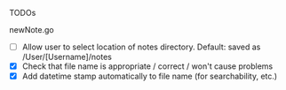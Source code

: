 TODOs 

newNote.go
- [ ] Allow user to select location of notes directory. Default: saved as /User/[Username]/notes
- [x] Check that file name is appropriate / correct / won't cause problems
- [x] Add datetime stamp automatically to file name (for searchability, etc.)
